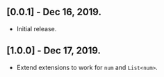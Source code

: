 ## [0.0.1] - Dec 16, 2019.

* Initial release.


## [1.0.0] - Dec 17, 2019.

* Extend extensions to work for `num` and `List<num>`.
